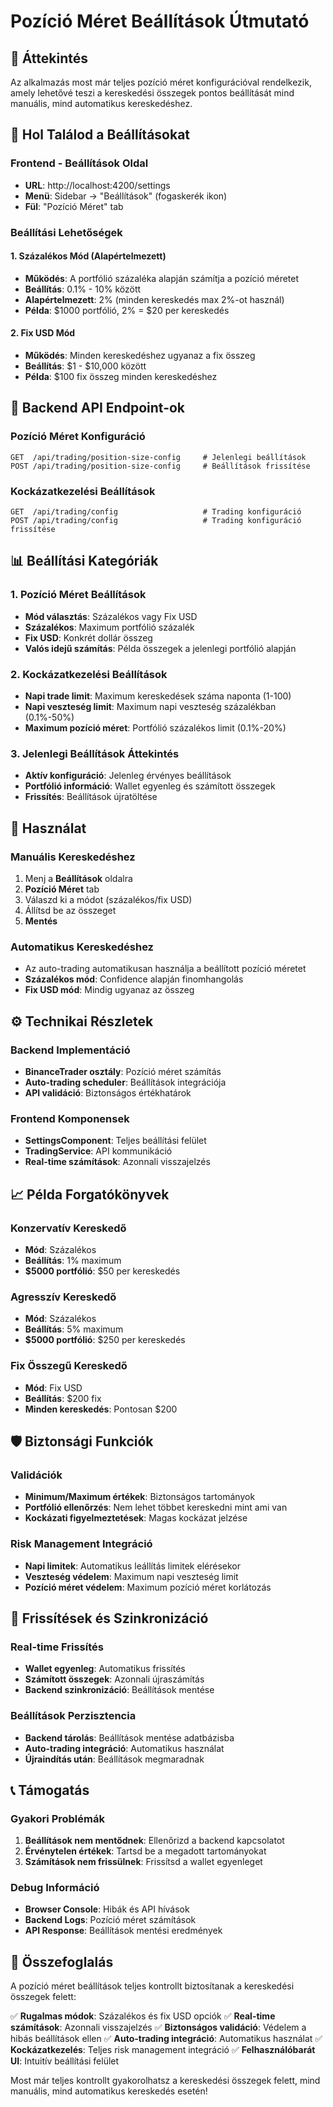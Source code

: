 # Pozíció Méret Beállítások Útmutató

## 🎯 Áttekintés

Az alkalmazás most már teljes pozíció méret konfigurációval rendelkezik, amely lehetővé teszi a kereskedési összegek pontos beállítását mind manuális, mind automatikus kereskedéshez.

## 📍 Hol Találod a Beállításokat

### Frontend - Beállítások Oldal
- **URL**: http://localhost:4200/settings
- **Menü**: Sidebar → "Beállítások" (fogaskerék ikon)
- **Fül**: "Pozíció Méret" tab

### Beállítási Lehetőségek

#### 1. **Százalékos Mód** (Alapértelmezett)
- **Működés**: A portfólió százaléka alapján számítja a pozíció méretet
- **Beállítás**: 0.1% - 10% között
- **Alapértelmezett**: 2% (minden kereskedés max 2%-ot használ)
- **Példa**: $1000 portfólió, 2% = $20 per kereskedés

#### 2. **Fix USD Mód**
- **Működés**: Minden kereskedéshez ugyanaz a fix összeg
- **Beállítás**: $1 - $10,000 között
- **Példa**: $100 fix összeg minden kereskedéshez

## 🔧 Backend API Endpoint-ok

### Pozíció Méret Konfiguráció
```
GET  /api/trading/position-size-config     # Jelenlegi beállítások
POST /api/trading/position-size-config     # Beállítások frissítése
```

### Kockázatkezelési Beállítások
```
GET  /api/trading/config                   # Trading konfiguráció
POST /api/trading/config                   # Trading konfiguráció frissítése
```

## 📊 Beállítási Kategóriák

### 1. **Pozíció Méret Beállítások**
- **Mód választás**: Százalékos vagy Fix USD
- **Százalékos**: Maximum portfólió százalék
- **Fix USD**: Konkrét dollár összeg
- **Valós idejű számítás**: Példa összegek a jelenlegi portfólió alapján

### 2. **Kockázatkezelési Beállítások**
- **Napi trade limit**: Maximum kereskedések száma naponta (1-100)
- **Napi veszteség limit**: Maximum napi veszteség százalékban (0.1%-50%)
- **Maximum pozíció méret**: Portfólió százalékos limit (0.1%-20%)

### 3. **Jelenlegi Beállítások Áttekintés**
- **Aktív konfiguráció**: Jelenleg érvényes beállítások
- **Portfólió információ**: Wallet egyenleg és számított összegek
- **Frissítés**: Beállítások újratöltése

## 🚀 Használat

### Manuális Kereskedéshez
1. Menj a **Beállítások** oldalra
2. **Pozíció Méret** tab
3. Válaszd ki a módot (százalékos/fix USD)
4. Állítsd be az összeget
5. **Mentés**

### Automatikus Kereskedéshez
- Az auto-trading automatikusan használja a beállított pozíció méretet
- **Százalékos mód**: Confidence alapján finomhangolás
- **Fix USD mód**: Mindig ugyanaz az összeg

## ⚙️ Technikai Részletek

### Backend Implementáció
- **BinanceTrader osztály**: Pozíció méret számítás
- **Auto-trading scheduler**: Beállítások integrációja
- **API validáció**: Biztonságos értékhatárok

### Frontend Komponensek
- **SettingsComponent**: Teljes beállítási felület
- **TradingService**: API kommunikáció
- **Real-time számítások**: Azonnali visszajelzés

## 📈 Példa Forgatókönyvek

### Konzervatív Kereskedő
- **Mód**: Százalékos
- **Beállítás**: 1% maximum
- **$5000 portfólió**: $50 per kereskedés

### Agresszív Kereskedő
- **Mód**: Százalékos
- **Beállítás**: 5% maximum
- **$5000 portfólió**: $250 per kereskedés

### Fix Összegű Kereskedő
- **Mód**: Fix USD
- **Beállítás**: $200 fix
- **Minden kereskedés**: Pontosan $200

## 🛡️ Biztonsági Funkciók

### Validációk
- **Minimum/Maximum értékek**: Biztonságos tartományok
- **Portfólió ellenőrzés**: Nem lehet többet kereskedni mint ami van
- **Kockázati figyelmeztetések**: Magas kockázat jelzése

### Risk Management Integráció
- **Napi limitek**: Automatikus leállítás limitek elérésekor
- **Veszteség védelem**: Maximum napi veszteség limit
- **Pozíció méret védelem**: Maximum pozíció méret korlátozás

## 🔄 Frissítések és Szinkronizáció

### Real-time Frissítés
- **Wallet egyenleg**: Automatikus frissítés
- **Számított összegek**: Azonnali újraszámítás
- **Backend szinkronizáció**: Beállítások mentése

### Beállítások Perzisztencia
- **Backend tárolás**: Beállítások mentése adatbázisba
- **Auto-trading integráció**: Automatikus használat
- **Újraindítás után**: Beállítások megmaradnak

## 📞 Támogatás

### Gyakori Problémák
1. **Beállítások nem mentődnek**: Ellenőrizd a backend kapcsolatot
2. **Érvénytelen értékek**: Tartsd be a megadott tartományokat
3. **Számítások nem frissülnek**: Frissítsd a wallet egyenleget

### Debug Információ
- **Browser Console**: Hibák és API hívások
- **Backend Logs**: Pozíció méret számítások
- **API Response**: Beállítások mentési eredmények

## 🎉 Összefoglalás

A pozíció méret beállítások teljes kontrollt biztosítanak a kereskedési összegek felett:

✅ **Rugalmas módok**: Százalékos és fix USD opciók
✅ **Real-time számítások**: Azonnali visszajelzés
✅ **Biztonságos validáció**: Védelem a hibás beállítások ellen
✅ **Auto-trading integráció**: Automatikus használat
✅ **Kockázatkezelés**: Teljes risk management integráció
✅ **Felhasználóbarát UI**: Intuitív beállítási felület

Most már teljes kontrollt gyakorolhatsz a kereskedési összegek felett, mind manuális, mind automatikus kereskedés esetén!